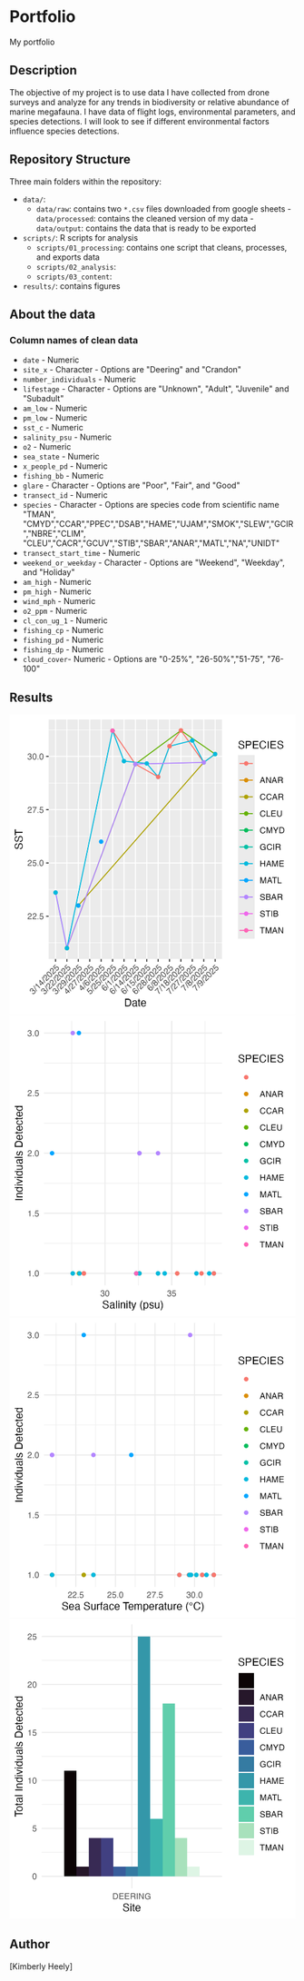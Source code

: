# Portfolio
My portfolio

## Description

The objective of my project is to use data I have collected from drone 
surveys and analyze for any trends in biodiversity or relative abundance of marine 
megafauna. I have data of flight logs, environmental parameters, and species 
detections. I will look to see if different environmental factors influence 
species detections. 

## Repository Structure
Three main folders within the repository:

- `data/`:
  - `data/raw`: contains two `*.csv` files downloaded from google sheets
  -`data/processed`: contains the cleaned version of my data
  -`data/output`: contains the data that is ready to be exported
- `scripts/`: R scripts for analysis
  - `scripts/01_processing`: contains one script that cleans, processes, and exports data
  - `scripts/02_analysis`:
  - `scripts/03_content`: 
- `results/`: contains figures 

## About the data
### Column names of clean data
- `date`  - Numeric
- `site_x` - Character - Options are "Deering" and "Crandon"
- `number_individuals` - Numeric
- `lifestage` - Character - Options are "Unknown", "Adult", "Juvenile" and "Subadult"
- `am_low` - Numeric
- `pm_low` - Numeric
- `sst_c` - Numeric
- `salinity_psu` - Numeric
- `o2` - Numeric
- `sea_state` - Numeric
- `x_people_pd` - Numeric
- `fishing_bb` - Numeric
- `glare` - Character - Options are "Poor", "Fair", and "Good"
- `transect_id` - Numeric
- `species` - Character - Options are species code from scientific name "TMAN",
"CMYD","CCAR","PPEC","DSAB","HAME","UJAM","SMOK","SLEW","GCIR","NBRE","CLIM",
"CLEU","CACR","GCUV","STIB","SBAR","ANAR","MATL","NA","UNIDT"
- `transect_start_time` - Numeric
- `weekend_or_weekday` - Character - Options are "Weekend", "Weekday", and "Holiday"
- `am_high` - Numeric
- `pm_high` - Numeric
- `wind_mph` - Numeric
- `o2_ppm` - Numeric
- `cl_con_ug_1` - Numeric
- `fishing_cp` - Numeric
- `fishing_pd` - Numeric
- `fishing_dp` - Numeric
- `cloud_cover`- Numeric - Options are "0-25%", "26-50%","51-75", "76-100"


## Results
![Looking at species detections variation with different SST](results/img/sst_detection_variation.png)
![Looking at species detections compared to salinity](results/img/salinity_species_detections.png)
![Looking at species detections compared to sea surface temperature changes](results/img/sst_species_detections.png)
![Looking at total number of species detections](results/img/species_detections_plot.png)

## Author

[Kimberly Heely]
